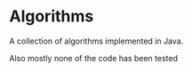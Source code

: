 # Algorithms
A collection of algorithms implemented in Java. 

Also mostly none of the code has been tested